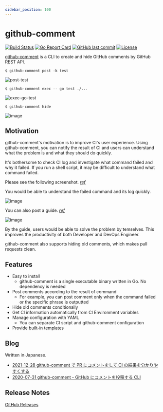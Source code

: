 ```yaml
---
sidebar_position: 100
---
```


# github-comment

[![Build Status](https://cloud.drone.io/api/badges/suzuki-shunsuke/github-comment/status.svg)](https://cloud.drone.io/suzuki-shunsuke/github-comment)
[![Go Report Card](https://goreportcard.com/badge/github.com/suzuki-shunsuke/github-comment)](https://goreportcard.com/report/github.com/suzuki-shunsuke/github-comment)
[![GitHub last commit](https://img.shields.io/github/last-commit/suzuki-shunsuke/github-comment.svg)](https://github.com/suzuki-shunsuke/github-comment)
[![License](http://img.shields.io/badge/license-mit-blue.svg?style=flat-square)](https://raw.githubusercontent.com/suzuki-shunsuke/github-comment/main/LICENSE)

[github-comment](https://github.com/suzuki-shunsuke/github-comment) is a CLI to create and hide GitHub comments by GitHub REST API.

```console
$ github-comment post -k test
```

![post-test](https://cdn.jsdelivr.net/gh/suzuki-shunsuke/artifact@master/github-comment/post-test.png)

```console
$ github-comment exec -- go test ./...
```

![exec-go-test](https://cdn.jsdelivr.net/gh/suzuki-shunsuke/artifact@master/github-comment/exec-go-test.png)

```console
$ github-comment hide
```

![image](https://user-images.githubusercontent.com/13323303/161659056-998b566d-f5c4-4f7e-8a60-0191d6543763.png)

## Motivation

github-comment's motivation is to improve CI's user experience.
Using github-comment, you can notify the result of CI and
users can understand what the problem is and what they should do quickly.

It's bothersome to check CI log and investigate what command failed and why it failed.
If you run a shell script, it may be difficult to understand what command failed.

Please see the following screenshot. _[ref](https://github.com/suzuki-shunsuke/github-action-validate-envoy-proxy)_

You would be able to understand the failed command and its log quickly.

![image](https://user-images.githubusercontent.com/13323303/146356131-27d9ae75-1c61-4ec0-9f1f-f4f6f15b6b05.png)

You can also post a guide. _[ref](https://suzuki-shunsuke.github.io/tfaction/docs/feature/follow-up-pr)_

![image](https://user-images.githubusercontent.com/13323303/161662650-264959f8-fee7-46fb-bf9b-865b25ba70f9.png)

By the guide, users would be able to solve the problem by temselves.
This improves the productivity of both Developer and DevOps Engineer.

github-comment also supports hiding old comments, which makes pull requests clean.

## Features

* Easy to install
  * github-comment is a single executable binary written in Go. No dependency is needed
* Post comments according to the result of command
  * For example, you can post comment only when the command failed or the specific phrase is outputted
* Hide old comments conditionally
* Get CI information automatically from CI Environment variables
* Manage configuration with YAML
  * You can separate CI script and github-comment configuration
* Provide built-in templates

## Blog

Written in Japanese. 

* [2021-12-28 github-comment で PR にコメントをして CI の結果を分かりやすくする](https://zenn.dev/shunsuke_suzuki/articles/improve-cicd-with-github-comment)
* [2020-07-31 github-comment - GitHub にコメントを投稿する CLI](https://techblog.szksh.cloud/github-comment/)

## Release Notes

[GitHub Releases](https://github.com/suzuki-shunsuke/github-comment/releases)
